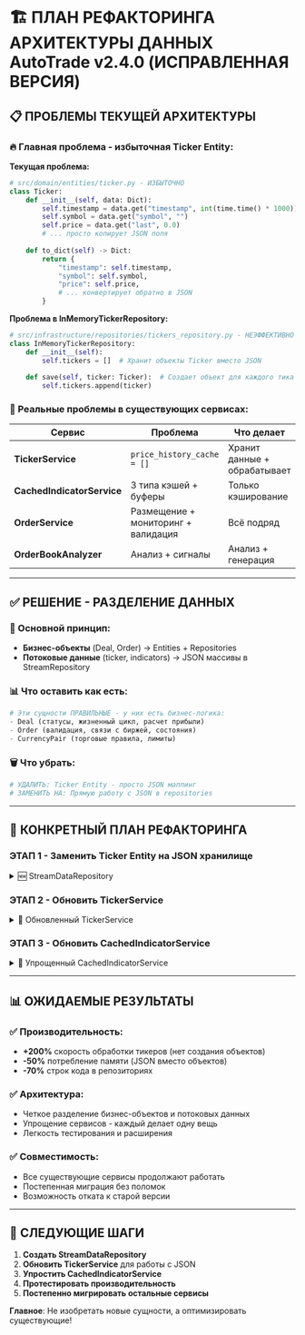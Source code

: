 # 🏗️ ПЛАН РЕФАКТОРИНГА АРХИТЕКТУРЫ ДАННЫХ AutoTrade v2.4.0 (ИСПРАВЛЕННАЯ ВЕРСИЯ)

## 📋 ПРОБЛЕМЫ ТЕКУЩЕЙ АРХИТЕКТУРЫ

### 🔥 Главная проблема - избыточная Ticker Entity:

**Текущая проблема:**
```python
# src/domain/entities/ticker.py - ИЗБЫТОЧНО
class Ticker:
    def __init__(self, data: Dict):
        self.timestamp = data.get("timestamp", int(time.time() * 1000))
        self.symbol = data.get("symbol", "")
        self.price = data.get("last", 0.0)
        # ... просто копирует JSON поля
    
    def to_dict(self) -> Dict:
        return {
            "timestamp": self.timestamp,
            "symbol": self.symbol,
            "price": self.price,
            # ... конвертирует обратно в JSON
        }
```

**Проблема в InMemoryTickerRepository:**
```python
# src/infrastructure/repositories/tickers_repository.py - НЕЭФФЕКТИВНО
class InMemoryTickerRepository:
    def __init__(self):
        self.tickers = []  # Хранит объекты Ticker вместо JSON
    
    def save(self, ticker: Ticker):  # Создает объект для каждого тика
        self.tickers.append(ticker)
```

### 🚨 Реальные проблемы в существующих сервисах:

| Сервис | Проблема | Что делает |
|--------|----------|------------|
| **TickerService** | `price_history_cache = []` | Хранит данные + обрабатывает |
| **CachedIndicatorService** | 3 типа кэшей + буферы | Только кэширование |
| **OrderService** | Размещение + мониторинг + валидация | Всё подряд |
| **OrderBookAnalyzer** | Анализ + сигналы | Анализ + генерация |

---

## ✅ РЕШЕНИЕ - РАЗДЕЛЕНИЕ ДАННЫХ

### 🎯 Основной принцип:
- **Бизнес-объекты** (Deal, Order) → Entities + Repositories
- **Потоковые данные** (ticker, indicators) → JSON массивы в StreamRepository

### 📊 Что оставить как есть:
```python
# Эти сущности ПРАВИЛЬНЫЕ - у них есть бизнес-логика:
- Deal (статусы, жизненный цикл, расчет прибыли)
- Order (валидация, связи с биржей, состояния)
- CurrencyPair (торговые правила, лимиты)
```

### 🗑️ Что убрать:
```python
# УДАЛИТЬ: Ticker Entity - просто JSON маппинг
# ЗАМЕНИТЬ НА: Прямую работу с JSON в repositories
```

---

## 🚀 КОНКРЕТНЫЙ ПЛАН РЕФАКТОРИНГА

### ЭТАП 1 - Заменить Ticker Entity на JSON хранилище

<details>
<summary>🆕 StreamDataRepository</summary>

```python
# src/infrastructure/repositories/stream_data_repository.py
class StreamDataRepository:
    def __init__(self, max_size: int = 1000):
        self.tickers: List[Dict] = []  # Прямое хранение JSON
        self.indicators: List[Dict] = []
        self.max_size = max_size
    
    def save_ticker(self, ticker_data: Dict) -> None:
        """Сохранить тикер без создания объекта"""
        self.tickers.append(ticker_data)
        if len(self.tickers) > self.max_size:
            self.tickers = self.tickers[-self.max_size:]
    
    def get_last_prices(self, n: int) -> List[float]:
        """Прямой доступ к ценам из JSON"""
        return [t['last'] for t in self.tickers[-n:]]
    
    def get_price_history(self, n: int) -> List[float]:
        """Для расчета индикаторов"""
        return [t['last'] for t in self.tickers[-n:]]
```

</details>

### ЭТАП 2 - Обновить TickerService

<details>
<summary>🔧 Обновленный TickerService</summary>

```python
# src/domain/services/market_data/ticker_service.py
class TickerService:
    def __init__(self, stream_repo: StreamDataRepository):
        self.stream_repo = stream_repo
        # Убираем все кэши и буферы
    
    def process_ticker(self, ticker_data: dict) -> dict:
        """Обработать тикер как JSON"""
        # Простая обработка без создания объекта
        processed_data = {
            'timestamp': ticker_data.get('timestamp', int(time.time() * 1000)),
            'symbol': ticker_data.get('symbol'),
            'last': ticker_data.get('last'),
            'bid': ticker_data.get('bid'),
            'ask': ticker_data.get('ask'),
            'volume': ticker_data.get('baseVolume', 0)
        }
        
        # Сохранить в потоковое хранилище
        self.stream_repo.save_ticker(processed_data)
        return processed_data
    
    def get_latest_price(self, symbol: str) -> float:
        """Получить последнюю цену"""
        tickers = self.stream_repo.get_last_tickers(1)
        return tickers[0]['last'] if tickers else 0.0
```

</details>

### ЭТАП 3 - Обновить CachedIndicatorService

<details>
<summary>🔧 Упрощенный CachedIndicatorService</summary>

```python
# src/domain/services/indicators/cached_indicator_service.py
class CachedIndicatorService:
    def __init__(self, stream_repo: StreamDataRepository):
        self.stream_repo = stream_repo
        # Убираем все буферы и кэши
    
    def update_fast_indicators(self, price: float) -> Dict:
        """Рассчитать быстрые индикаторы"""
        prices = self.stream_repo.get_price_history(25)
        
        if len(prices) < 25:
            return {}
        
        sma_7 = sum(prices[-7:]) / 7 if len(prices) >= 7 else 0
        sma_25 = sum(prices[-25:]) / 25
        
        indicator_data = {
            'timestamp': int(time.time() * 1000),
            'sma_7': round(sma_7, 8),
            'sma_25': round(sma_25, 8)
        }
        
        # Сохранить в потоковое хранилище
        self.stream_repo.save_indicator(indicator_data)
        return indicator_data
```

</details>

---

## 📊 ОЖИДАЕМЫЕ РЕЗУЛЬТАТЫ

### ✅ Производительность:
- **+200%** скорость обработки тикеров (нет создания объектов)
- **-50%** потребление памяти (JSON вместо объектов)
- **-70%** строк кода в репозиториях

### ✅ Архитектура:
- Четкое разделение бизнес-объектов и потоковых данных
- Упрощение сервисов - каждый делает одну вещь
- Легкость тестирования и расширения

### ✅ Совместимость:
- Все существующие сервисы продолжают работать
- Постепенная миграция без поломок
- Возможность отката к старой версии

---

## 🎯 СЛЕДУЮЩИЕ ШАГИ

1. **Создать StreamDataRepository** 
2. **Обновить TickerService** для работы с JSON
3. **Упростить CachedIndicatorService**
4. **Протестировать производительность**
5. **Постепенно мигрировать остальные сервисы**

**Главное**: Не изобретать новые сущности, а оптимизировать существующие!